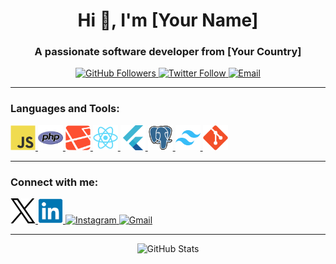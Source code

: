 <h1 align="center">Hi 👋, I'm [Your Name]</h1>
<h3 align="center">A passionate software developer from [Your Country]</h3>

<p align="center">
  <a href="https://github.com/[your-username]" target="_blank">
    <img src="https://img.shields.io/github/followers/[your-username]?label=Followers&style=social" alt="GitHub Followers"/>
  </a>
  <a href="https://twitter.com/[your-twitter-handle]" target="_blank">
    <img src="https://img.shields.io/twitter/follow/[your-twitter-handle]?style=social" alt="Twitter Follow"/>
  </a>
  <a href="mailto:[your-email]" target="_blank">
    <img src="https://img.shields.io/badge/Email-me-blue?style=flat-square&logo=gmail" alt="Email"/>
  </a>
</p>

---

<h3 align="left">Languages and Tools:</h3>
<p align="left">
  <a href="https://developer.mozilla.org/en-US/docs/Web/JavaScript" target="_blank">
    <img src="https://raw.githubusercontent.com/devicons/devicon/master/icons/javascript/javascript-original.svg" alt="JavaScript" width="40" height="40"/>
  </a>
  <a href="https://www.php.net" target="_blank">
    <img src="https://raw.githubusercontent.com/devicons/devicon/master/icons/php/php-original.svg" alt="PHP" width="40" height="40"/>
  </a>
  <a href="https://laravel.com/" target="_blank">
    <img src="https://raw.githubusercontent.com/devicons/devicon/master/icons/laravel/laravel-plain.svg" alt="Laravel" width="40" height="40"/>
  </a>
  <a href="https://reactjs.org/" target="_blank">
    <img src="https://raw.githubusercontent.com/devicons/devicon/master/icons/react/react-original.svg" alt="React" width="40" height="40"/>
  </a>
  <a href="https://flutter.dev" target="_blank">
    <img src="https://raw.githubusercontent.com/devicons/devicon/master/icons/flutter/flutter-original.svg" alt="Flutter" width="40" height="40"/>
  </a>
  <a href="https://www.postgresql.org/" target="_blank">
    <img src="https://raw.githubusercontent.com/devicons/devicon/master/icons/postgresql/postgresql-original.svg" alt="PostgreSQL" width="40" height="40"/>
  </a>
  <a href="https://tailwindcss.com/" target="_blank">
    <img src="https://raw.githubusercontent.com/devicons/devicon/master/icons/tailwindcss/tailwindcss-plain.svg" alt="TailwindCSS" width="40" height="40"/>
  </a>
  <a href="https://git-scm.com/" target="_blank">
    <img src="https://raw.githubusercontent.com/devicons/devicon/master/icons/git/git-original.svg" alt="Git" width="40" height="40"/>
  </a>
  <!-- Add more tech icons here -->
</p>

---

<h3 align="left">Connect with me:</h3>
<p align="left">
  <a href="https://twitter.com/[your-twitter-handle]" target="_blank">
    <img src="https://raw.githubusercontent.com/devicons/devicon/master/icons/twitter/twitter-original.svg" alt="Twitter" width="40" height="40"/>
  </a>
  <a href="https://www.linkedin.com/in/[your-linkedin-handle]" target="_blank">
    <img src="https://raw.githubusercontent.com/devicons/devicon/master/icons/linkedin/linkedin-original.svg" alt="LinkedIn" width="40" height="40"/>
  </a>
  <a href="https://www.instagram.com/[your-instagram-handle]" target="_blank">
    <img src="https://raw.githubusercontent.com/devicons/devicon/master/icons/instagram/instagram-original.svg" alt="Instagram" width="40" height="40"/>
  </a>
  <a href="mailto:[your-email]" target="_blank">
    <img src="https://raw.githubusercontent.com/devicons/devicon/master/icons/gmail/gmail-original.svg" alt="Gmail" width="40" height="40"/>
  </a>
</p>

---

<p align="center">
  <img src="https://github-readme-stats.vercel.app/api?username=[your-username]&show_icons=true&locale=en" alt="GitHub Stats"/>
</p>
